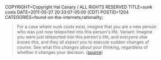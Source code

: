 COPYRIGHT=Copyright Hal Canary / ALL RIGHTS RESERVED
TITLE=sunk costs
DATE=2011-05-27 20:33:07-05:00 (CDT)
POSTID=1204
CATEGORIES=found-on-the-internets;rationality;

> For a case where sunk costs exist, imagine that you are a new person who was just now teleported into this person's life. Variant: Imagine you were just teleported into this person's life, and _everyone else knows this_, and they all _expect_ you to execute sudden changes of course. See what this _changes about your thinking_, regardless of whether it changes your decision. ([source](http://lesswrong.com/lw/5x8/teachable_rationality_skills/49d7))
